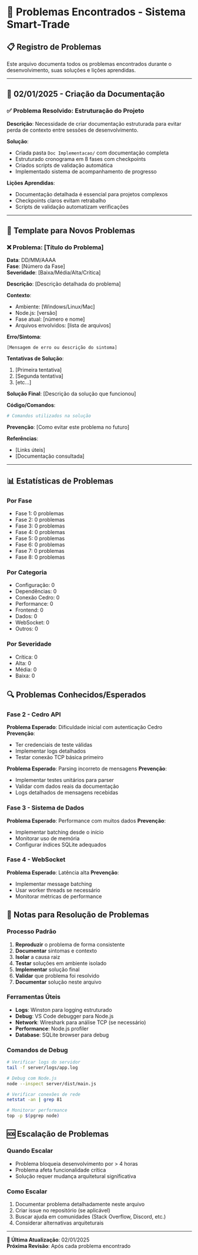 # 🚨 Problemas Encontrados - Sistema Smart-Trade

## 📋 Registro de Problemas

Este arquivo documenta todos os problemas encontrados durante o desenvolvimento, suas soluções e lições aprendidas.

---

## 📅 02/01/2025 - Criação da Documentação

### ✅ **Problema Resolvido**: Estruturação do Projeto
**Descrição**: Necessidade de criar documentação estruturada para evitar perda de contexto entre sessões de desenvolvimento.

**Solução**: 
- Criada pasta `Doc Implementacao/` com documentação completa
- Estruturado cronograma em 8 fases com checkpoints
- Criados scripts de validação automática
- Implementado sistema de acompanhamento de progresso

**Lições Aprendidas**:
- Documentação detalhada é essencial para projetos complexos
- Checkpoints claros evitam retrabalho
- Scripts de validação automatizam verificações

---

## 🔄 Template para Novos Problemas

### ❌ **Problema**: [Título do Problema]
**Data**: DD/MM/AAAA  
**Fase**: [Número da Fase]  
**Severidade**: [Baixa/Média/Alta/Crítica]

**Descrição**: 
[Descrição detalhada do problema]

**Contexto**:
- Ambiente: [Windows/Linux/Mac]
- Node.js: [versão]
- Fase atual: [número e nome]
- Arquivos envolvidos: [lista de arquivos]

**Erro/Sintoma**:
```
[Mensagem de erro ou descrição do sintoma]
```

**Tentativas de Solução**:
1. [Primeira tentativa]
2. [Segunda tentativa]
3. [etc...]

**Solução Final**:
[Descrição da solução que funcionou]

**Código/Comandos**:
```bash
# Comandos utilizados na solução
```

**Prevenção**:
[Como evitar este problema no futuro]

**Referências**:
- [Links úteis]
- [Documentação consultada]

---

## 📊 Estatísticas de Problemas

### **Por Fase**
- Fase 1: 0 problemas
- Fase 2: 0 problemas  
- Fase 3: 0 problemas
- Fase 4: 0 problemas
- Fase 5: 0 problemas
- Fase 6: 0 problemas
- Fase 7: 0 problemas
- Fase 8: 0 problemas

### **Por Categoria**
- Configuração: 0
- Dependências: 0
- Conexão Cedro: 0
- Performance: 0
- Frontend: 0
- Dados: 0
- WebSocket: 0
- Outros: 0

### **Por Severidade**
- Crítica: 0
- Alta: 0
- Média: 0
- Baixa: 0

## 🔍 Problemas Conhecidos/Esperados

### **Fase 2 - Cedro API**
**Problema Esperado**: Dificuldade inicial com autenticação Cedro
**Prevenção**: 
- Ter credenciais de teste válidas
- Implementar logs detalhados
- Testar conexão TCP básica primeiro

**Problema Esperado**: Parsing incorreto de mensagens
**Prevenção**:
- Implementar testes unitários para parser
- Validar com dados reais da documentação
- Logs detalhados de mensagens recebidas

### **Fase 3 - Sistema de Dados**
**Problema Esperado**: Performance com muitos dados
**Prevenção**:
- Implementar batching desde o início
- Monitorar uso de memória
- Configurar índices SQLite adequados

### **Fase 4 - WebSocket**
**Problema Esperado**: Latência alta
**Prevenção**:
- Implementar message batching
- Usar worker threads se necessário
- Monitorar métricas de performance

## 📝 Notas para Resolução de Problemas

### **Processo Padrão**
1. **Reproduzir** o problema de forma consistente
2. **Documentar** sintomas e contexto
3. **Isolar** a causa raiz
4. **Testar** soluções em ambiente isolado
5. **Implementar** solução final
6. **Validar** que problema foi resolvido
7. **Documentar** solução neste arquivo

### **Ferramentas Úteis**
- **Logs**: Winston para logging estruturado
- **Debug**: VS Code debugger para Node.js
- **Network**: Wireshark para análise TCP (se necessário)
- **Performance**: Node.js profiler
- **Database**: SQLite browser para debug

### **Comandos de Debug**
```bash
# Verificar logs do servidor
tail -f server/logs/app.log

# Debug com Node.js
node --inspect server/dist/main.js

# Verificar conexões de rede
netstat -an | grep 81

# Monitorar performance
top -p $(pgrep node)
```

## 🆘 Escalação de Problemas

### **Quando Escalar**
- Problema bloqueia desenvolvimento por > 4 horas
- Problema afeta funcionalidade crítica
- Solução requer mudança arquitetural significativa

### **Como Escalar**
1. Documentar problema detalhadamente neste arquivo
2. Criar issue no repositório (se aplicável)
3. Buscar ajuda em comunidades (Stack Overflow, Discord, etc.)
4. Considerar alternativas arquiteturais

---

**📝 Última Atualização**: 02/01/2025  
**Próxima Revisão**: Após cada problema encontrado
